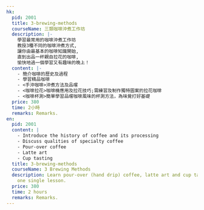 ```yaml
---
hk:
  pid: 2001
  title: 3-brewing-methods
  courseName: 三類咖啡沖煮工作坊
  description: |-
    學習最常用的咖啡沖煮工作坊
    教授3種不同的咖啡沖煮方式,
    讓你由最基本的咖啡知識開始,
    直到出品一杯親自拉花的咖啡,
    愉快地過一個學習又有趣味的晚上！
  content: |-
    - 簡介咖啡的歷史及過程
    - 學習精品咖啡
    - <手沖咖啡>沖煮方法及品嚐
    - <咖啡拉花>咖啡機應用及拉花技巧;需練習及制作獨特圖案的拉花咖啡
    - <咖啡杯測>簡單學習品嚐咖啡風味的杯測方法，為味覺打好基礎
  price: 380
  time: 2小時
  remarks: Remarks.
en:
  pid: 2001
  content: |
    - Introduce the history of coffee and its processing
    - Discuss qualities of specialty coffee
    - Pour-over coffee
    - Latte art
    - Cup tasting
  title: 3-brewing-methods
  courseName: 3 Brewing Methods
  description: Learn pour-over (hand drip) coffee, latte art and cup tasting in
    one single lesson.
  price: 380
  time: 2 hours
  remarks: Remarks.
---
```

